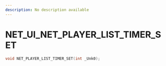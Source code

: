 ```yaml
---
description: No description available 
---
```


# NET_UI\_NET_PLAYER_LIST_TIMER_SET

```cpp
void NET_PLAYER_LIST_TIMER_SET(int _Unk0);
```